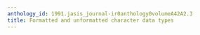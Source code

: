```yaml
---
anthology_id: 1991.jasis_journal-ir0anthology0volumeA42A2.3
title: Formatted and unformatted character data types
---
```

